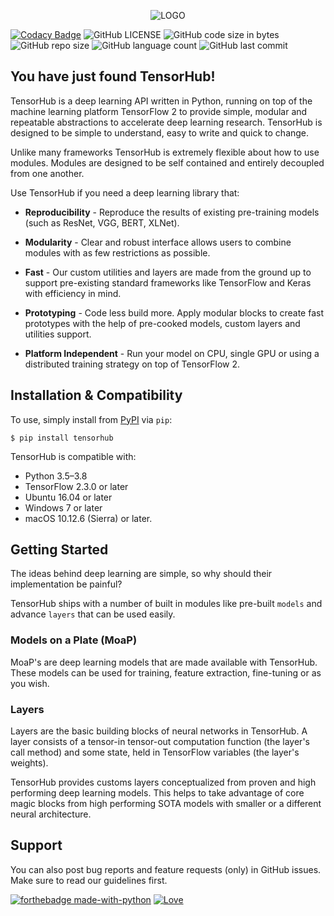 <p align="center"><img src="metadata/th-logo.png?raw=true" alt="LOGO"/></p>

[![Codacy Badge](https://api.codacy.com/project/badge/Grade/92d9bc37335c4fda8bedb50455ef1233)](https://app.codacy.com/manual/nityansuman/tensorhub?utm_source=github.com&utm_medium=referral&utm_content=nityansuman/tensorhub&utm_campaign=Badge_Grade_Settings)
![GitHub LICENSE](https://img.shields.io/github/license/nityansuman/tensorhub)
![GitHub code size in bytes](https://img.shields.io/github/languages/code-size/nityansuman/tensorhub)
![GitHub repo size](https://img.shields.io/github/repo-size/nityansuman/tensorhub)
![GitHub language count](https://img.shields.io/github/languages/count/nityansuman/tensorhub)
![GitHub last commit](https://img.shields.io/github/last-commit/nityansuman/tensorhub)

## You have just found TensorHub!

TensorHub is a deep learning API written in Python, running on top of the machine learning platform TensorFlow 2 to provide simple, modular and repeatable abstractions to accelerate deep learning research. TensorHub is designed to be simple to understand, easy to write and quick to change.

Unlike many frameworks TensorHub is extremely flexible about how to use modules. Modules are designed to be self contained and entirely decoupled from one another.

Use TensorHub if you need a deep learning library that:

- **Reproducibility** - Reproduce the results of existing pre-training models (such as ResNet, VGG, BERT, XLNet).

- **Modularity** - Clear and robust interface allows users to combine modules with as few restrictions as possible.

- **Fast** - Our custom utilities and layers are made from the ground up to support pre-existing standard frameworks like TensorFlow and Keras with efficiency in mind.

- **Prototyping** - Code less build more. Apply modular blocks to create fast prototypes with the help of pre-cooked models, custom layers and utilities support.

- **Platform Independent** - Run your model on CPU, single GPU or using a distributed training strategy on top of TensorFlow 2.

## Installation & Compatibility

To use, simply install from [PyPI](https://pypi.org/) via `pip`:

```
$ pip install tensorhub
```

TensorHub is compatible with:
- Python 3.5–3.8
- TensorFlow 2.3.0 or later
- Ubuntu 16.04 or later
- Windows 7 or later
- macOS 10.12.6 (Sierra) or later.

## Getting Started

The ideas behind deep learning are simple, so why should their implementation be painful?

TensorHub ships with a number of built in modules like pre-built `models` and advance `layers` that can be used easily.

### Models on a Plate (MoaP)

MoaP's are deep learning models that are made available with TensorHub. These models can be used for training, feature extraction, fine-tuning or as you wish.

### Layers

Layers are the basic building blocks of neural networks in TensorHub. A layer consists of a tensor-in tensor-out computation function (the layer's call method) and some state, held in TensorFlow variables (the layer's weights).

TensorHub provides customs layers conceptualized from proven and high performing deep learning models. This helps to take advantage of core magic blocks from high performing SOTA models with smaller or a different neural architecture.

## Support

You can also post bug reports and feature requests (only) in GitHub issues. Make sure to read our guidelines first.

[![forthebadge made-with-python](http://ForTheBadge.com/images/badges/made-with-python.svg)](https://www.python.org/)
[![Love](https://forthebadge.com/images/badges/built-with-love.svg)](https://GitHub.com/nityansuman/tensorhub/)
